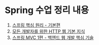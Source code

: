 # Spring 수업 정리 내용
1. [스프링 핵심 원리 - 기본편](https://velog.io/@chang626/series/%EC%8A%A4%ED%94%84%EB%A7%81-%ED%95%B5%EC%8B%AC-%EC%9B%90%EB%A6%AC)
2. [모든 개발자를 위한 HTTP 웹 기본 지식](https://velog.io/@chang626/series/%EB%AA%A8%EB%93%A0-%EA%B0%9C%EB%B0%9C%EC%9E%90%EB%A5%BC-%EC%9C%84%ED%95%9C-HTTP-%EC%9B%B9-%EA%B8%B0%EB%B3%B8-%EC%A7%80%EC%8B%9D)
3. [스프링 MVC 1편 - 백엔드 웹 개발 핵심 기술](https://velog.io/@chang626/series/%EC%8A%A4%ED%94%84%EB%A7%81-MVC-1%ED%8E%B8-%EB%B0%B1%EC%97%94%EB%93%9C-%EC%9B%B9-%EA%B0%9C%EB%B0%9C-%ED%95%B5%EC%8B%AC-%EA%B8%B0%EC%88%A0)